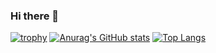 ### Hi there 👋

<!--
**dhruvpeter/dhruvpeter** is a ✨ _special_ ✨ repository because its `README.md` (this file) appears on your GitHub profile.

Here are some ideas to get you started:

- 🔭 I’m currently working on ...
- 🌱 I’m currently learning ...
- 👯 I’m looking to collaborate on ...
- 🤔 I’m looking for help with ...
- 💬 Ask me about ...
- 📫 How to reach me: ...
- 😄 Pronouns: ...
- ⚡ Fun fact: ...
-->

[![trophy](https://github-profile-trophy.vercel.app/?username=dhruvpeter)](https://github.com/ryo-ma/github-profile-trophy)
[![Anurag's GitHub stats](https://github-readme-stats.vercel.app/api?username=dhruvpeter&hide=stars)](https://github.com/anuraghazra/github-readme-stats)
[![Top Langs](https://github-readme-stats.vercel.app/api/top-langs/?username=dhruvpeter)](https://github.com/anuraghazra/github-readme-stats)
